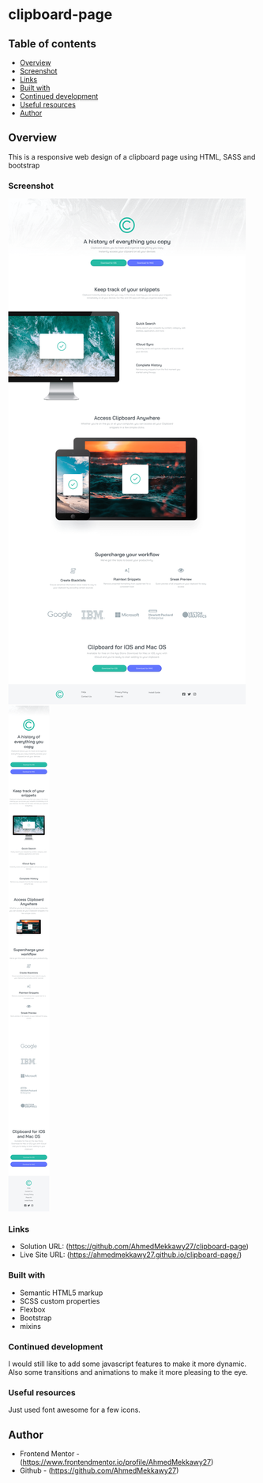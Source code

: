 # clipboard-page

## Table of contents

- [Overview](#overview)
- [Screenshot](#screenshot)
- [Links](#links)
- [Built with](#built-with)
- [Continued development](#continued-development)
- [Useful resources](#useful-resources)
- [Author](#author)

## Overview

This is a responsive web design of a clipboard page using HTML, SASS and bootstrap

### Screenshot

![](./Large%20Screen.png)
![](./Small%20Screen.png)

### Links

- Solution URL: (https://github.com/AhmedMekkawy27/clipboard-page)
- Live Site URL: (https://ahmedmekkawy27.github.io/clipboard-page/)

### Built with

- Semantic HTML5 markup
- SCSS custom properties
- Flexbox
- Bootstrap
- mixins

### Continued development

I would still like to add some javascript features to make it more dynamic. Also some transitions and animations to make it more pleasing to the eye.

### Useful resources

Just used font awesome for a few icons.

## Author

- Frontend Mentor - (https://www.frontendmentor.io/profile/AhmedMekkawy27)
- Github - (https://github.com/AhmedMekkawy27)

